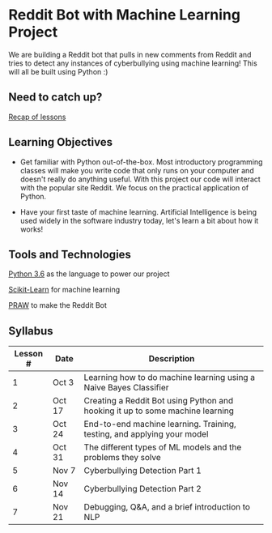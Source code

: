 # Reddit Bot with Machine Learning Project
We are building a Reddit bot that pulls in new comments from Reddit and tries to detect any instances of cyberbullying using machine learning! This will all be built using Python :)

## Need to catch up?
[Recap of lessons](https://dynalist.io/d/WZCbxjXQUOw0CD0NYiGQjtF_)

## Learning Objectives

- Get familiar with Python out-of-the-box. Most introductory programming classes will make you write code that only runs on your computer and doesn't really do anything useful. With this project our code will interact with the popular site Reddit. We focus on the practical application of Python.

- Have your first taste of machine learning. Artificial Intelligence is being used widely in the software industry today, let's learn a bit about how it works!

## Tools and Technologies

[Python 3.6](https://www.python.org/downloads/release/python-366/) as the language to power our project

[Scikit-Learn](http://scikit-learn.org/stable/) for machine learning

[PRAW](https://praw.readthedocs.io/en/latest/) to make the Reddit Bot

## Syllabus

Lesson # | Date | Description
--|--|--
1 | Oct 3 | Learning how to do machine learning using a Naive Bayes Classifier
2 | Oct 17 | Creating a Reddit Bot using Python and hooking it up to some machine learning
3 | Oct 24 | End-to-end machine learning. Training, testing, and applying your model
4 | Oct 31 | The different types of ML models and the problems they solve
5 | Nov 7 | Cyberbullying Detection Part 1
6 | Nov 14 | Cyberbullying Detection Part 2
7 | Nov 21 | Debugging, Q&A, and a brief introduction to NLP
